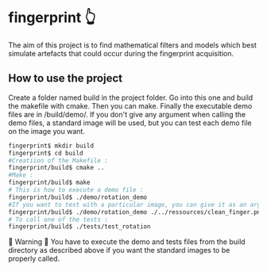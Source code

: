 

# fingerprint 👆
The aim of this project is to find mathematical filters and models which best simulate artefacts that could occur during the fingerprint acquisition.
## How to use the project
Create a folder named build in the project folder. Go into this one and build the makefile with cmake. Then you can make. Finally the executable demo files are in /build/demo/. If you don't give any argument when calling the demo files, a standard image will be used, but you can test each demo file on the image you want.

```bash
fingerprint$ mkdir build
fingerprint$ cd build
#Creatiion of the Makefile :
fingerprint/build$ cmake ..
#Make :
fingerprint/build$ make
# This is how to execute a demo file :
fingerprint/build$ ./demo/rotation_demo
#If you want to test with a particular image, you can give it as an argument :
fingerprint/build$ ./demo/rotation_demo ./../ressources/clean_finger.png
# To call one of the tests :
fingerprint/build$ ./tests/test_rotation

```
:construction: Warning :construction:
You have to execute the demo and tests files from the build directory as described above if you want the standard images to be properly called.
